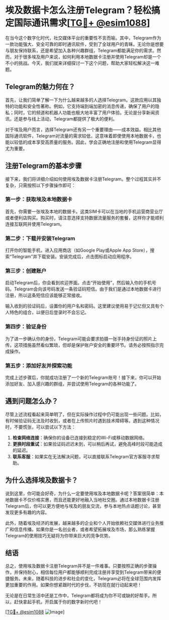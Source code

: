 # 埃及数据卡怎么注册Telegram？轻松搞定国际通讯需求[[TG💪+ @esim1088](https://t.me/s/esim1088)]

在当今这个数字化时代，社交媒体平台的重要性不言而喻。其中，Telegram作为一款功能强大、安全可靠的即时通讯软件，受到了全球用户的青睐。无论你是想要与朋友保持联系，还是希望加入各种兴趣群组，Telegram都能满足你的需求。然而，对于很多埃及用户来说，如何利用本地数据卡注册并使用Telegram却是一个不小的挑战。今天，我们就来详细探讨一下这个问题，帮助大家轻松解决这一难题。

## Telegram的魅力何在？

首先，让我们简单了解一下为什么越来越多的人选择Telegram。这款应用以其独特的功能和安全性著称。例如，它支持端到端加密的消息传递，确保了用户的隐私；同时，它的频道和机器人功能也极大地丰富了用户体验。无论是分享新闻资讯，还是参与线上活动，Telegram都提供了极大的便利。

对于埃及用户而言，选择Telegram还有另一个重要理由——成本效益。相比其他国际通讯软件，Telegram对流量的需求较低，这意味着即使使用本地数据卡，也能以较低的成本享受高质量的服务。因此，学会正确地注册和使用Telegram显得尤为重要。

## 注册Telegram的基本步骤

接下来，我们将详细介绍如何使用埃及数据卡注册Telegram。整个过程其实并不复杂，只需按照以下步骤操作即可：

### 第一步：获取埃及本地数据卡

首先，你需要一张埃及本地的数据卡。这类SIM卡可以在当地的手机运营商营业厅或者便利店购买。购买时，请注意选择支持数据流量服务的套餐，这样你才能顺利连接互联网并使用Telegram。

### 第二步：下载并安装Telegram

打开你的智能手机，进入应用商店（如Google Play或Apple App Store），搜索“Telegram”并下载安装。安装完成后，点击图标启动应用程序。

### 第三步：创建账户

启动Telegram后，你会看到欢迎界面。点击“开始使用”，然后输入你的手机号码。Telegram会向该号码发送一条验证码短信。由于我们是通过本地数据卡进行注册，所以这条短信应该能够正常接收。

输入收到的验证码后，设置你的用户名和密码。这里建议使用易于记忆但又具有个人特色的组合，以便日后登录时不会忘记。

### 第四步：验证身份

为了进一步确认你的身份，Telegram可能会要求拍摄一张手持身份证的照片上传。这项措施虽然看似繁琐，但却是保护账户安全的重要环节。请务必按照指示完成操作。

### 第五步：添加好友并探索功能

完成上述步骤后，你就成功注册了一个新的Telegram账号！接下来，你可以开始添加好友、加入感兴趣的群组，并尝试使用Telegram的各种功能了。

## 遇到问题怎么办？

尽管上述流程看起来简单明了，但在实际操作过程中仍可能出现一些问题。比如，有时候验证码无法及时收到，或者在上传照片时遇到技术障碍等。遇到这种情况时，不要慌张，可以尝试以下方法：

1. **检查网络连接**：确保你的设备已连接到稳定的Wi-Fi或移动数据网络。
2. **更换时段重试**：如果验证码迟迟未到，可以稍后再试，避免高峰时段可能造成的延迟。
3. **联系客服**：如果实在无法解决问题，可以直接联系Telegram官方客服寻求帮助。

## 为什么选择埃及数据卡？

说到这里，你可能会好奇，为什么一定要使用埃及本地数据卡呢？答案很简单：本地数据卡不仅价格实惠，而且还能更好地融入当地社交圈。通过本地数据卡注册Telegram后，你可以更方便地与埃及的朋友交流，参与本地热点话题讨论，甚至发现更多有趣的内容。

此外，随着埃及经济的发展，越来越多的企业和个人开始依赖社交媒体进行业务推广和信息传播。如果你是一名创业者，或者希望拓展埃及市场，那么熟练掌握Telegram的使用技巧无疑将为你带来巨大的竞争优势。

## 结语

总之，使用埃及数据卡注册Telegram并不是一件难事。只要按照正确的步骤操作，并保持耐心，相信每位用户都能够顺利完成注册并享受到Telegram带来的便捷服务。未来，随着科技的进步和社会的变化，Telegram必将在全球范围内发挥更加重要的作用。如果你想紧跟时代的步伐，不妨现在就行动起来吧！

无论是在日常生活中还是工作中，Telegram都将成为你不可或缺的好帮手。所以，赶快拿起手机，开启属于你的数字新时代吧！

[[TG💪+ @esim1088](https://t.me/s/esim1088) ![Image](https://i.postimg.cc/4NQfJmqS/Snipaste-2025-05-13-00-14-12.png)]